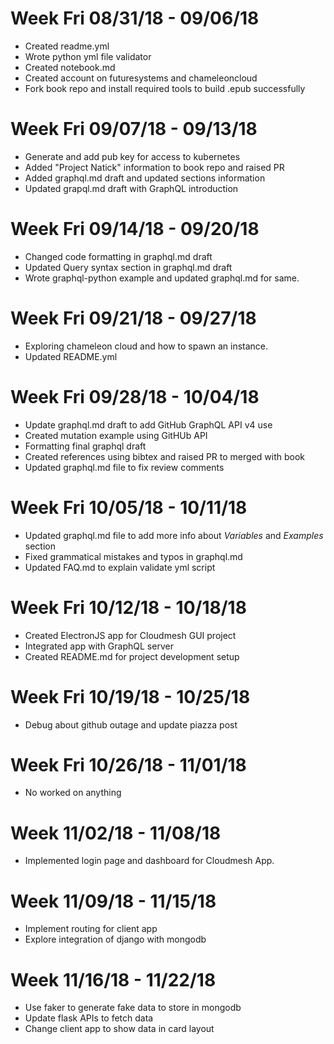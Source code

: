 # Week Fri 08/31/18 - 09/06/18

* Created readme.yml
* Wrote python yml file validator
* Created notebook.md
* Created account on futuresystems and chameleoncloud
* Fork book repo and install required tools to build .epub successfully

# Week Fri 09/07/18 - 09/13/18

* Generate and add pub key for access to kubernetes
* Added "Project Natick" information to book repo and raised PR
* Added graphql.md draft and updated sections information
* Updated grapql.md draft with GraphQL introduction

# Week Fri 09/14/18 - 09/20/18

* Changed code formatting in graphql.md draft
* Updated Query syntax section in graphql.md draft  
* Wrote graphql-python example and updated graphql.md for same.

# Week Fri 09/21/18 - 09/27/18

* Exploring chameleon cloud and how to spawn an instance.
* Updated README.yml

# Week Fri 09/28/18 - 10/04/18

* Update graphql.md draft to add GitHub GraphQL API v4 use
* Created mutation example using GitHUb API
* Formatting final graphql draft
* Created references using bibtex and raised PR to merged with book
* Updated graphql.md file to fix review comments

# Week Fri 10/05/18 - 10/11/18

* Updated graphql.md file to add more info about _Variables_ and _Examples_ section
* Fixed grammatical mistakes and typos in graphql.md
* Updated FAQ.md to explain validate yml script 

# Week Fri 10/12/18 - 10/18/18

* Created ElectronJS app for Cloudmesh GUI project
* Integrated app with GraphQL server
* Created README.md for project development setup

# Week Fri 10/19/18 - 10/25/18

* Debug about github outage and update piazza post

# Week Fri 10/26/18 - 11/01/18

* No worked on anything

# Week 11/02/18 - 11/08/18

* Implemented login page and dashboard for Cloudmesh App.

# Week 11/09/18 - 11/15/18

* Implement routing for client app
* Explore integration of django with mongodb

# Week 11/16/18 - 11/22/18

* Use faker to generate fake data to store in mongodb
* Update flask APIs to fetch data
* Change client app to show data in card layout
